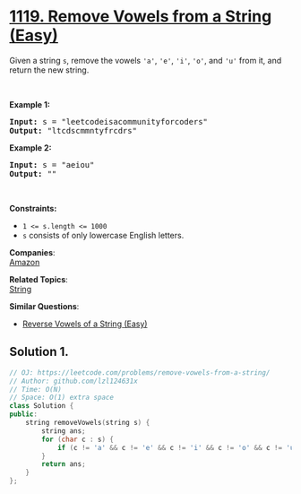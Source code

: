 # [1119. Remove Vowels from a String (Easy)](https://leetcode.com/problems/remove-vowels-from-a-string/)

<p>Given a string <code>s</code>, remove the vowels <code>'a'</code>, <code>'e'</code>, <code>'i'</code>, <code>'o'</code>, and <code>'u'</code> from it, and return the new string.</p>

<p>&nbsp;</p>
<p><strong>Example 1:</strong></p>

<pre><strong>Input:</strong> s = "leetcodeisacommunityforcoders"
<strong>Output:</strong> "ltcdscmmntyfrcdrs"
</pre>

<p><strong>Example 2:</strong></p>

<pre><strong>Input:</strong> s = "aeiou"
<strong>Output:</strong> ""
</pre>

<p>&nbsp;</p>
<p><strong>Constraints:</strong></p>

<ul>
	<li><code>1 &lt;= s.length &lt;= 1000</code></li>
	<li><code>s</code> consists of only lowercase English letters.</li>
</ul>


**Companies**:  
[Amazon](https://leetcode.com/company/amazon)

**Related Topics**:  
[String](https://leetcode.com/tag/string/)

**Similar Questions**:
* [Reverse Vowels of a String (Easy)](https://leetcode.com/problems/reverse-vowels-of-a-string/)

## Solution 1.

```cpp
// OJ: https://leetcode.com/problems/remove-vowels-from-a-string/
// Author: github.com/lzl124631x
// Time: O(N)
// Space: O(1) extra space
class Solution {
public:
    string removeVowels(string s) {
        string ans;
        for (char c : s) {
            if (c != 'a' && c != 'e' && c != 'i' && c != 'o' && c != 'u') ans += c;
        }
        return ans;
    }
};
```